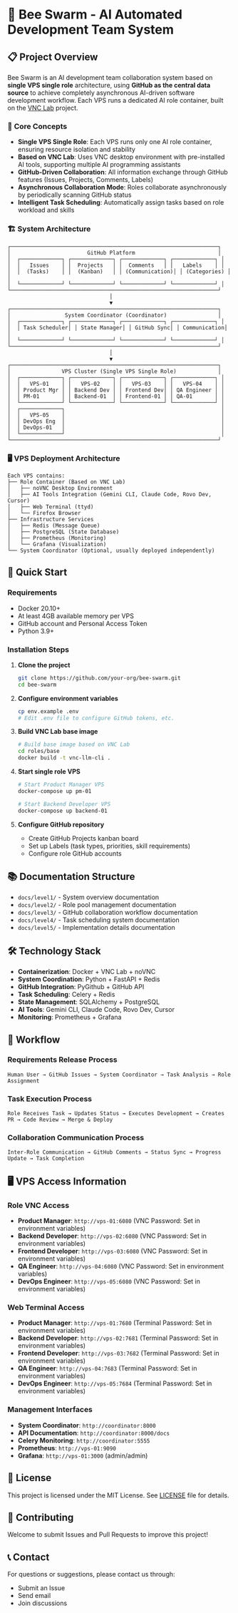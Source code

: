# 🐝 **Bee Swarm - AI Automated Development Team System**

## 📋 **Project Overview**

Bee Swarm is an AI development team collaboration system based on **single VPS single role** architecture, using **GitHub as the central data source** to achieve completely asynchronous AI-driven software development workflow. Each VPS runs a dedicated AI role container, built on the [VNC Lab](https://github.com/fallrising/vnc_lab) project.

### 🎯 **Core Concepts**
- **Single VPS Single Role**: Each VPS runs only one AI role container, ensuring resource isolation and stability
- **Based on VNC Lab**: Uses VNC desktop environment with pre-installed AI tools, supporting multiple AI programming assistants
- **GitHub-Driven Collaboration**: All information exchange through GitHub features (Issues, Projects, Comments, Labels)
- **Asynchronous Collaboration Mode**: Roles collaborate asynchronously by periodically scanning GitHub status
- **Intelligent Task Scheduling**: Automatically assign tasks based on role workload and skills

### 🏗️ **System Architecture**
```
┌─────────────────────────────────────────────────────────────────┐
│                        GitHub Platform                          │
│  ┌─────────────┐ ┌─────────────┐ ┌─────────────┐ ┌─────────────┐ │
│  │   Issues    │ │  Projects   │ │  Comments   │ │   Labels    │ │
│  │  (Tasks)    │ │  (Kanban)   │ │ (Communication)│ │ (Categories) │ │
│  └─────────────┘ └─────────────┘ └─────────────┘ └─────────────┘ │
└─────────────────────────────────────────────────────────────────┘
                                │
                                ▼
┌─────────────────────────────────────────────────────────────────┐
│                 System Coordinator (Coordinator)                │
│  ┌─────────────┐ ┌─────────────┐ ┌─────────────┐ ┌─────────────┐ │
│  │ Task Scheduler│ │ State Manager│ │ GitHub Sync│ │ Communication│ │
│  └─────────────┘ └─────────────┘ └─────────────┘ └─────────────┘ │
└─────────────────────────────────────────────────────────────────┘
                                │
                                ▼
┌─────────────────────────────────────────────────────────────────┐
│                VPS Cluster (Single VPS Single Role)             │
│  ┌─────────────┐ ┌─────────────┐ ┌─────────────┐ ┌─────────────┐ │
│  │   VPS-01    │ │   VPS-02    │ │   VPS-03    │ │   VPS-04    │ │
│  │ Product Mgr │ │ Backend Dev │ │ Frontend Dev│ │ QA Engineer │ │
│  │ PM-01       │ │ Backend-01  │ │ Frontend-01 │ │ QA-01       │ │
│  └─────────────┘ └─────────────┘ └─────────────┘ └─────────────┘ │
│  ┌─────────────┐                                                 │
│  │   VPS-05    │                                                 │
│  │ DevOps Eng  │                                                 │
│  │ DevOps-01   │                                                 │
│  └─────────────┘                                                 │
└─────────────────────────────────────────────────────────────────┘
```

### 🖥️ **VPS Deployment Architecture**
```
Each VPS contains:
├── Role Container (Based on VNC Lab)
│   ├── noVNC Desktop Environment
│   ├── AI Tools Integration (Gemini CLI, Claude Code, Rovo Dev, Cursor)
│   ├── Web Terminal (ttyd)
│   └── Firefox Browser
├── Infrastructure Services
│   ├── Redis (Message Queue)
│   ├── PostgreSQL (State Database)
│   ├── Prometheus (Monitoring)
│   └── Grafana (Visualization)
└── System Coordinator (Optional, usually deployed independently)
```

## 🚀 **Quick Start**

### Requirements
- Docker 20.10+
- At least 4GB available memory per VPS
- GitHub account and Personal Access Token
- Python 3.9+

### Installation Steps

1. **Clone the project**
   ```bash
   git clone https://github.com/your-org/bee-swarm.git
   cd bee-swarm
   ```

2. **Configure environment variables**
   ```bash
   cp env.example .env
   # Edit .env file to configure GitHub tokens, etc.
   ```

3. **Build VNC Lab base image**
   ```bash
   # Build base image based on VNC Lab
   cd roles/base
   docker build -t vnc-llm-cli .
   ```

4. **Start single role VPS**
   ```bash
   # Start Product Manager VPS
   docker-compose up pm-01
   
   # Start Backend Developer VPS
   docker-compose up backend-01
   ```

5. **Configure GitHub repository**
   - Create GitHub Projects kanban board
   - Set up Labels (task types, priorities, skill requirements)
   - Configure role GitHub accounts

## 📚 **Documentation Structure**

- `docs/level1/` - System overview documentation
- `docs/level2/` - Role pool management documentation
- `docs/level3/` - GitHub collaboration workflow documentation
- `docs/level4/` - Task scheduling system documentation
- `docs/level5/` - Implementation details documentation

## 🛠️ **Technology Stack**

- **Containerization**: Docker + VNC Lab + noVNC
- **System Coordination**: Python + FastAPI + Redis
- **GitHub Integration**: PyGithub + GitHub API
- **Task Scheduling**: Celery + Redis
- **State Management**: SQLAlchemy + PostgreSQL
- **AI Tools**: Gemini CLI, Claude Code, Rovo Dev, Cursor
- **Monitoring**: Prometheus + Grafana

## 🔄 **Workflow**

### Requirements Release Process
```
Human User → GitHub Issues → System Coordinator → Task Analysis → Role Assignment
```

### Task Execution Process
```
Role Receives Task → Updates Status → Executes Development → Creates PR → Code Review → Merge & Deploy
```

### Collaboration Communication Process
```
Inter-Role Communication → GitHub Comments → Status Sync → Progress Update → Task Completion
```

## 🖥️ **VPS Access Information**

### Role VNC Access
- **Product Manager**: `http://vps-01:6080` (VNC Password: Set in environment variables)
- **Backend Developer**: `http://vps-02:6080` (VNC Password: Set in environment variables)
- **Frontend Developer**: `http://vps-03:6080` (VNC Password: Set in environment variables)
- **QA Engineer**: `http://vps-04:6080` (VNC Password: Set in environment variables)
- **DevOps Engineer**: `http://vps-05:6080` (VNC Password: Set in environment variables)

### Web Terminal Access
- **Product Manager**: `http://vps-01:7680` (Terminal Password: Set in environment variables)
- **Backend Developer**: `http://vps-02:7681` (Terminal Password: Set in environment variables)
- **Frontend Developer**: `http://vps-03:7682` (Terminal Password: Set in environment variables)
- **QA Engineer**: `http://vps-04:7683` (Terminal Password: Set in environment variables)
- **DevOps Engineer**: `http://vps-05:7684` (Terminal Password: Set in environment variables)

### Management Interfaces
- **System Coordinator**: `http://coordinator:8000`
- **API Documentation**: `http://coordinator:8000/docs`
- **Celery Monitoring**: `http://coordinator:5555`
- **Prometheus**: `http://vps-01:9090`
- **Grafana**: `http://vps-01:3000` (admin/admin)

## 📄 **License**

This project is licensed under the MIT License. See [LICENSE](LICENSE) file for details.

## 🤝 **Contributing**

Welcome to submit Issues and Pull Requests to improve this project!

## 📞 **Contact**

For questions or suggestions, please contact us through:
- Submit an Issue
- Send email
- Join discussions

